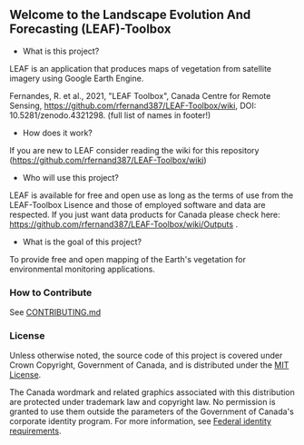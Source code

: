 
## Welcome to the Landscape Evolution And Forecasting (LEAF)-Toolbox

- What is this project?

LEAF is an application that produces maps of vegetation from satellite imagery using Google Earth Engine.

Fernandes, R. et al., 2021, "LEAF Toolbox", Canada Centre for Remote Sensing, https://github.com/rfernand387/LEAF-Toolbox/wiki, DOI: 10.5281/zenodo.4321298. (full list of names in footer!)

- How does it work?

If you are new to LEAF consider reading the wiki for this repository (https://github.com/rfernand387/LEAF-Toolbox/wiki)


- Who will use this project?

LEAF is available for free and open use as long as the terms of use from the LEAF-Toolbox Lisence and those of employed software and data are respected.
If you just want data products for Canada please check here: https://github.com/rfernand387/LEAF-Toolbox/wiki/Outputs .

- What is the goal of this project?

To provide free and open mapping of the Earth's vegetation for environmental monitoring applications.

### How to Contribute

See [CONTRIBUTING.md](CONTRIBUTING.md)

### License

Unless otherwise noted, the source code of this project is covered under Crown Copyright, Government of Canada, and is distributed under the [MIT License](LICENSE).

The Canada wordmark and related graphics associated with this distribution are protected under trademark law and copyright law. No permission is granted to use them outside the parameters of the Government of Canada's corporate identity program. For more information, see [Federal identity requirements](https://www.canada.ca/en/treasury-board-secretariat/topics/government-communications/federal-identity-requirements.html).



